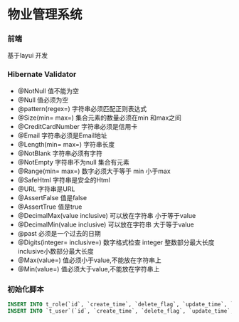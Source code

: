 # 物业管理系统

### 前端
 基于layui 开发
 
 ### Hibernate Validator 
 - @NotNull 值不能为空
 - @Null 值必须为空
 - @pattern(regex=) 字符串必须匹配正则表达式
 - @Size(min= max=) 集合元素的数量必须在min 和max之间
 - @CreditCardNumber 字符串必须是信用卡
 - @Email 字符串必须是Email地址
 - @Length(min= max=) 字符串长度
 - @NotBlank  字符串必须有字符
 - @NotEmpty 字符串不为null 集合有元素
 - @Range(min= max=) 数字必须大于等于 min 小于max
 - @SafeHtml 字符串是安全的Html
 - @URL 字符串是URL
 - @AssertFalse 值是false
 - @AssertTrue  值是true
 - @DecimalMax(value inclusive) 可以放在字符串 小于等于value 
 - @DecimalMin(value inclusive) 可以放在字符串 大于等于value 
 - @past 必须是一个过去的日期
 - @Digits(integer= inclusive=) 数字格式检查 integer 整数部分最大长度 inclusive小数部分最大长度
 - @Max(value=) 值必须小于value,不能放在字符串上
 - @Min(value=) 值必须大于value,不能放在字符串上  

### 初始化脚本
```sql
INSERT INTO t_role(`id`, `create_time`, `delete_flag`, `update_time`, `name`, `remark`) VALUES (1, '2019-04-05 14:14:45', 0, '2019-04-05 14:14:45', '超级管理员', '我是超管,我怕谁');
INSERT INTO `t_user`(`id`, `create_time`, `delete_flag`, `update_time`, `email`, `password`, `phone`, `real_name`, `username`, `role_id`) VALUES (2, '2019-03-23 19:55:36', 0, '2019-03-23 19:55:36', NULL, '$2a$10$cKEs3EJrpXOND7HIknIjquy0yFx990fNmFtIrW9oMpKhEMMZkwq2.', NULL, '张三', 'admin', 1);
```